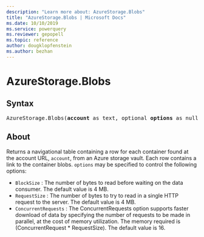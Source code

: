 ```yaml
---
description: "Learn more about: AzureStorage.Blobs"
title: "AzureStorage.Blobs | Microsoft Docs"
ms.date: 10/10/2019
ms.service: powerquery
ms.reviewer: gepopell
ms.topic: reference
author: dougklopfenstein
ms.author: bezhan
---
```

# AzureStorage.Blobs

## Syntax

<pre>
AzureStorage.Blobs(<b>account</b> as text, optional <b>options</b> as nullable record) as table
</pre>
  
## About  

Returns a navigational table containing a row for each container found at the account URL, <code>account</code>, from an Azure storage vault. Each row contains a link to the container blobs. <code>options</code> may be specified to control the following options: <ul> <li><code>BlockSize</code> : The number of bytes to read before waiting on the data consumer. The default value is 4 MB.</li> <li><code>RequestSize</code> : The number of bytes to try to read in a single HTTP request to the server. The default value is 4 MB.</li> <li><code>ConcurrentRequests</code> : The ConcurrentRequests option supports faster download of data by specifying the number of requests to be made in parallel, at the cost of memory utilization. The memory required is (ConcurrentRequest * RequestSize). The default value is 16.</li> </ul> 
  
